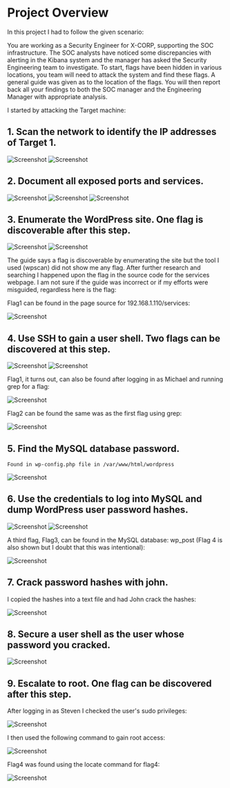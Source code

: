 # Project Overview

In this project I had to follow the given scenario:

You are working as a Security Engineer for X-CORP, supporting the SOC infrastructure. The SOC analysts have noticed some discrepancies with alerting in the Kibana system and the manager has asked the Security Engineering team to investigate.
To start, flags have been hidden in various locations, you team will need to attack the system and find these flags. A general guide was given as to the location of the flags.
You will then report back all your findings to both the SOC manager and the Engineering Manager with appropriate analysis.

I started by attacking the Target machine:

## 1. Scan the network to identify the IP addresses of Target 1.

![Screenshot](https://github.com/jmarti1226/cyber-sec/blob/main/RedTeamProject/Images/initial_nmap_results.png)
![Screenshot](https://github.com/jmarti1226/cyber-sec/blob/main/RedTeamProject/Images/initial_nmap_results2.png)

## 2. Document all exposed ports and services.

![Screenshot](https://github.com/jmarti1226/cyber-sec/blob/main/RedTeamProject/Images/vuln_scan.png)
![Screenshot](https://github.com/jmarti1226/cyber-sec/blob/main/RedTeamProject/Images/vuln_scan2.png)
![Screenshot](https://github.com/jmarti1226/cyber-sec/blob/main/RedTeamProject/Images/vuln_scan3.png)

## 3. Enumerate the WordPress site. One flag is discoverable after this step.

![Screenshot](https://github.com/jmarti1226/cyber-sec/blob/main/RedTeamProject/Images/wordpress_scan.png)
![Screenshot](https://github.com/jmarti1226/cyber-sec/blob/main/RedTeamProject/Images/wordpress_scan2.png)

The guide says a flag is discoverable by enumerating the site but the tool I used (wpscan) did not show me any flag. After further research and searching I happened upon the flag in the source code for the services webpage. I am not sure if the guide was incorrect or if my efforts were misguided, regardless here is the flag: 

Flag1 can be found in the page source for 192.168.1.110/services:

![Screenshot](https://github.com/jmarti1226/cyber-sec/blob/main/RedTeamProject/Images/flag1_pagesource.png)

## 4. Use SSH to gain a user shell. Two flags can be discovered at this step.

![Screenshot](https://github.com/jmarti1226/cyber-sec/blob/main/RedTeamProject/Images/hydra_michael.png)
![Screenshot](https://github.com/jmarti1226/cyber-sec/blob/main/RedTeamProject/Images/ssh_michael.png)

Flag1, it turns out, can also be found after logging in as Michael and running grep for a flag:

![Screenshot](https://github.com/jmarti1226/cyber-sec/blob/main/RedTeamProject/Images/flag1_grep.png)

Flag2 can be found the same was as the first flag using grep:

![Screenshot](https://github.com/jmarti1226/cyber-sec/blob/main/RedTeamProject/Images/flag2.png)


## 5. Find the MySQL database password.

    Found in wp-config.php file in /var/www/html/wordpress

![Screenshot](https://github.com/jmarti1226/cyber-sec/blob/main/RedTeamProject/Images/MySQL_login.png)

## 6. Use the credentials to log into MySQL and dump WordPress user password hashes.

![Screenshot](https://github.com/jmarti1226/cyber-sec/blob/main/RedTeamProject/Images/logged_into_mysql.png)
![Screenshot](https://github.com/jmarti1226/cyber-sec/blob/main/RedTeamProject/Images/wp_hashes.png)

A third flag, Flag3, can be found in the MySQL database: wp_post (Flag 4 is also shown but I doubt that this was intentional):

![Screenshot](https://github.com/jmarti1226/cyber-sec/blob/main/RedTeamProject/Images/flag3.png)

## 7. Crack password hashes with john.

I copied the hashes into a text file and had John crack the hashes:

![Screenshot](https://github.com/jmarti1226/cyber-sec/blob/main/RedTeamProject/Images/john_output.png)

## 8. Secure a user shell as the user whose password you cracked.

![Screenshot](https://github.com/jmarti1226/cyber-sec/blob/main/RedTeamProject/Images/steven_elevated.png)

## 9. Escalate to root. One flag can be discovered after this step.

After logging in as Steven I checked the user's sudo privileges:

![Screenshot](https://github.com/jmarti1226/cyber-sec/blob/main/RedTeamProject/Images/sudo_priv.png)

I then used the following command to gain root access:

![Screenshot](https://github.com/jmarti1226/cyber-sec/blob/main/RedTeamProject/Images/python_root.png)

Flag4 was found using the locate command for flag4:

![Screenshot](https://github.com/jmarti1226/cyber-sec/blob/main/RedTeamProject/Images/flag4.png)